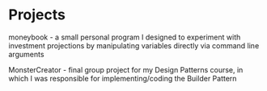 # Projects

moneybook - a small personal program I designed to experiment with investment projections by manipulating variables directly via command line arguments

MonsterCreator - final group project for my Design Patterns course, in which I was responsible for implementing/coding the Builder Pattern
